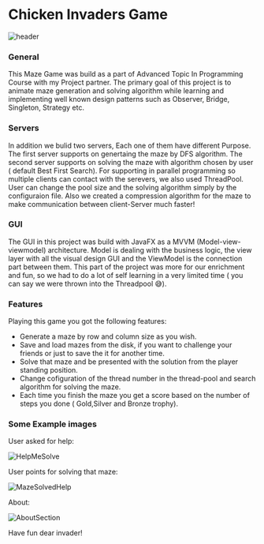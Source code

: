 # Chicken Invaders Game 

![header](https://user-images.githubusercontent.com/55393990/192237491-e5a21492-8313-4700-ba21-c4ff4c4ed5a1.jpg)

### General
This Maze Game was build as a part of Advanced Topic In Programming Course with my Project partner. The primary goal of this project is to animate maze generation and solving algorithm while learning and implementing well known design patterns such as Observer, Bridge, Singleton, Strategy etc.

### Servers
In addition we bulid two servers, Each one of them have different Purpose. The first server supports on genertaing the maze by DFS algorithm. The second server supports on solving the maze with algorithm chosen by user ( default Best First Search). For supporting in parallel programming so multiple clients can contact with the serevers, we also used ThreadPool. User can change the pool size and the solving algorithm simply by the configuraion file. Also we created a compression algorithm for the maze to make communication between client-Server much faster!  

### GUI

The GUI in this project was build with JavaFX as a MVVM (Model-view-viewmodel) architecture. Model is dealing with the business logic, the view layer with all the visual design GUI and the ViewModel is the connection part between them. This part of the project was more for our enrichment and fun, so we had to do a lot of self learning in a very limited time ( you can say we were thrown into the Threadpool :sweat_smile:).

### Features

Playing this game you got the following features:
- Generate a maze by row and column size as you wish.
- Save and load mazes from the disk, if you want to challenge your friends or just to save the it for another time.
- Solve that maze and be presented with the solution from the player standing position.
- Change cofiguration of the thread number in the thread-pool and search algorithm for solving the maze.
- Each time you finish the maze you get a score based on the number of steps you done ( Gold,Silver and Bronze trophy).

### Some Example images

User asked for help:

![HelpMeSolve](https://user-images.githubusercontent.com/55393990/192246381-867d7ce2-50a5-43c4-9d51-9780aa9d9d06.png)

User points for solving that maze:

![MazeSolvedHelp](https://user-images.githubusercontent.com/55393990/192246608-7517aba3-4514-45ab-b6cd-e9d049278f07.png)

About:

![AboutSection](https://user-images.githubusercontent.com/55393990/192246745-658ffb08-d8a3-4c58-aa9a-0a2a9e2819d0.png)

 Have fun dear invader!

